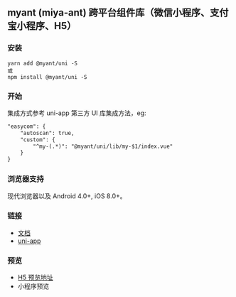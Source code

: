 ## myant (miya-ant) 跨平台组件库（微信小程序、支付宝小程序、H5）

### 安装

```
yarn add @myant/uni -S
或
npm install @myant/uni -S
```

### 开始

集成方式参考 uni-app 第三方 UI 库集成方法，eg:

```html
"easycom": { 
    "autoscan": true, 
    "custom": { 
        "^my-(.*)": "@myant/uni/lib/my-$1/index.vue" 
    } 
}
```

### 浏览器支持

现代浏览器以及 Android 4.0+, iOS 8.0+。

### 链接

- [文档](http://miya-fe.gitee.io/myant/desktop)
- [uni-app](https://uniapp.dcloud.io/README)

### 预览

- [H5 预览地址](https://miya-fe.github.io/myant/desktop)
- 小程序预览

